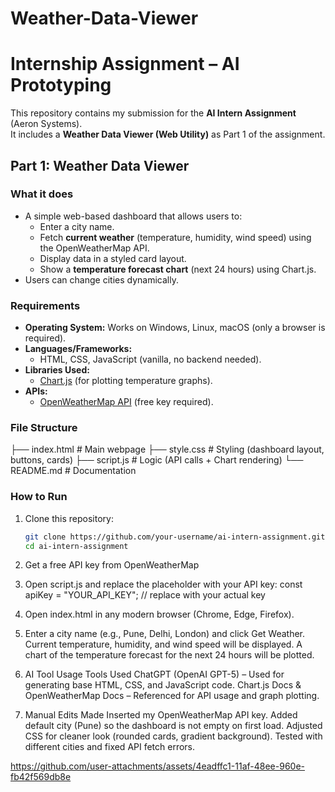 # Weather-Data-Viewer
# Internship Assignment – AI Prototyping

This repository contains my submission for the **AI Intern Assignment** (Aeron Systems).  
It includes a **Weather Data Viewer (Web Utility)** as Part 1 of the assignment.  

## Part 1: Weather Data Viewer

### What it does
- A simple web-based dashboard that allows users to:
  - Enter a city name.
  - Fetch **current weather** (temperature, humidity, wind speed) using the OpenWeatherMap API.
  - Display data in a styled card layout.
  - Show a **temperature forecast chart** (next 24 hours) using Chart.js.
- Users can change cities dynamically.

### Requirements
- **Operating System:** Works on Windows, Linux, macOS (only a browser is required).
- **Languages/Frameworks:** 
  - HTML, CSS, JavaScript (vanilla, no backend needed).
- **Libraries Used:**
  - [Chart.js](https://www.chartjs.org/) (for plotting temperature graphs).
- **APIs:**
  - [OpenWeatherMap API](https://openweathermap.org/api) (free key required).

 ### File Structure

├── index.html # Main webpage
├── style.css # Styling (dashboard layout, buttons, cards)
├── script.js # Logic (API calls + Chart rendering)
└── README.md # Documentation

### How to Run

1. Clone this repository:
   ```bash
   git clone https://github.com/your-username/ai-intern-assignment.git
   cd ai-intern-assignment

2. Get a free API key from OpenWeatherMap

3. Open script.js and replace the placeholder with your API key:
   const apiKey = "YOUR_API_KEY";  // replace with your actual key

4. Open index.html in any modern browser (Chrome, Edge, Firefox).

5. Enter a city name (e.g., Pune, Delhi, London) and click Get Weather.
   Current temperature, humidity, and wind speed will be displayed.
   A chart of the temperature forecast for the next 24 hours will be plotted.

6. AI Tool Usage
   Tools Used
   ChatGPT (OpenAI GPT-5) – Used for generating base HTML, CSS, and JavaScript code.
   Chart.js Docs & OpenWeatherMap Docs – Referenced for API usage and graph plotting.

7. Manual Edits Made
   Inserted my OpenWeatherMap API key.
   Added default city (Pune) so the dashboard is not empty on first load.
   Adjusted CSS for cleaner look (rounded cards, gradient background).
   Tested with different cities and fixed API fetch errors.



https://github.com/user-attachments/assets/4eadffc1-11af-48ee-960e-fb42f569db8e

